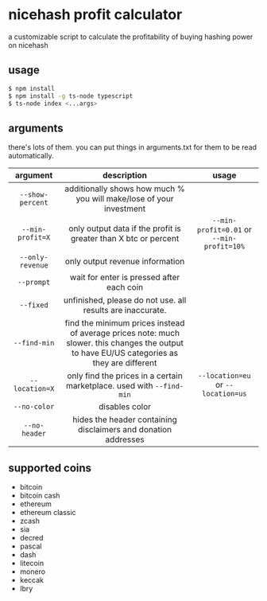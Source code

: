 # nicehash profit calculator
a customizable script to calculate the profitability of buying hashing power on nicehash

## usage
```bash
$ npm install
$ npm install -g ts-node typescript
$ ts-node index <...args>
```

## arguments
there's lots of them. you can put things in arguments.txt for them to be read automatically.

| argument | description | usage |
|:----------------:|:---------------------------------------------------------------------------------------------------------------------------------------------:|:-----------------------------------------:|
| `--show-percent` | additionally shows how much % you will make/lose of your investment |  |
| `--min-profit=X` | only output data if the profit is greater than X btc or percent | `--min-profit=0.01` or `--min-profit=10%` |
| `--only-revenue` | only output revenue information |  |
| `--prompt` | wait for enter is pressed after each coin |  |
| `--fixed` | unfinished, please do not use. all results are inaccurate. |  |
| `--find-min` | find the minimum prices instead of average prices   note: much slower. this changes the output to have EU/US categories as they are different |  |
| `--location=X` | only find the prices in a certain marketplace. used with `--find-min` | `--location=eu` or `--location=us` |
| `--no-color` | disables color |  |
| `--no-header` | hides the header containing disclaimers and donation addresses |  |

## supported coins
 * bitcoin
 * bitcoin cash
 * ethereum
 * ethereum classic
 * zcash
 * sia
 * decred
 * pascal
 * dash
 * litecoin
 * monero
 * keccak
 * lbry
